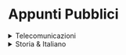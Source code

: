 # Appunti Pubblici
<details>
<summary>Telecomunicazioni</summary>
<br>
<ul>
  <li><a href="/Telecomunicazioni/Formulario 30.05.2024.md">Formulario 30/05/2024</a>
  <li><a href="/Telecomunicazioni/Formulario 18.04.2024.md">Formulario 18/04/2024</a>  <li><a href="/Telecomunicazioni/Formulario 21.03.2024.md">Formulario 21/03/2024</a>
  </li>
</ul>
</details>
<details>
<summary>Storia & Italiano</summary>
<br>
<ul>

</ul>
</details>